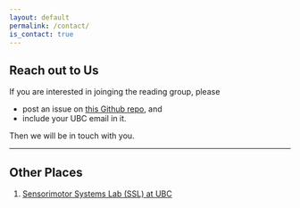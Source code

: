 ```yaml
---
layout: default
permalink: /contact/
is_contact: true
---
```


## Reach out to Us

If you are interested in joinging the reading group, please
* post an issue on [this Github repo](https://github.com/ericchen321/ai4d/issues), and
* include your UBC email in it.

Then we will be in touch with you.

---

## Other Places

1. [Sensorimotor Systems Lab (SSL) at UBC](https://sensorimotor.cs.ubc.ca/)
